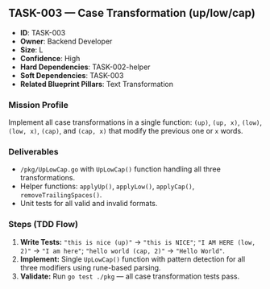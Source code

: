 ## TASK-003 — Case Transformation (up/low/cap)

- **ID**: TASK-003
- **Owner**: Backend Developer
- **Size**: L
- **Confidence**: High
- **Hard Dependencies**: TASK-002-helper
- **Soft Dependencies**: TASK-003
- **Related Blueprint Pillars**: Text Transformation

### Mission Profile
Implement all case transformations in a single function: `(up)`, `(up, x)`, `(low)`, `(low, x)`, `(cap)`, and `(cap, x)` that modify the previous one or `x` words.

### Deliverables
- `/pkg/UpLowCap.go` with `UpLowCap()` function handling all three transformations.
- Helper functions: `applyUp()`, `applyLow()`, `applyCap()`, `removeTrailingSpaces()`.
- Unit tests for all valid and invalid formats.

### Steps (TDD Flow)
1. **Write Tests:** `"this is nice (up)"` → `"this is NICE"`; `"I AM HERE (low, 2)"` → `"I am here"`; `"hello world (cap, 2)"` → `"Hello World"`.
2. **Implement:** Single `UpLowCap()` function with pattern detection for all three modifiers using rune-based parsing.
3. **Validate:** Run `go test ./pkg` — all case transformation tests pass.
